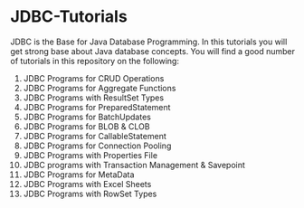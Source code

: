# JDBC-Tutorials


JDBC is the Base for Java Database Programming. In this tutorials you will get strong base about Java database concepts. You will find a good number of tutorials in this repository on the following:

1. JDBC Programs for CRUD Operations
2. JDBC Programs for Aggregate Functions
3. JDBC Programs with ResultSet Types
4. JDBC Programs for PreparedStatement
5. JDBC Programs for BatchUpdates
6. JDBC Programs for BLOB & CLOB
4. JDBC Programs for CallableStatement
5. JDBC Programs for Connection Pooling
6. JDBC Programs with Properties File
7. JDBC programs with Transaction Management & Savepoint
8. JDBC Programs for MetaData
9. JDBC Programs with Excel Sheets
10. JDBC Programs with RowSet Types
